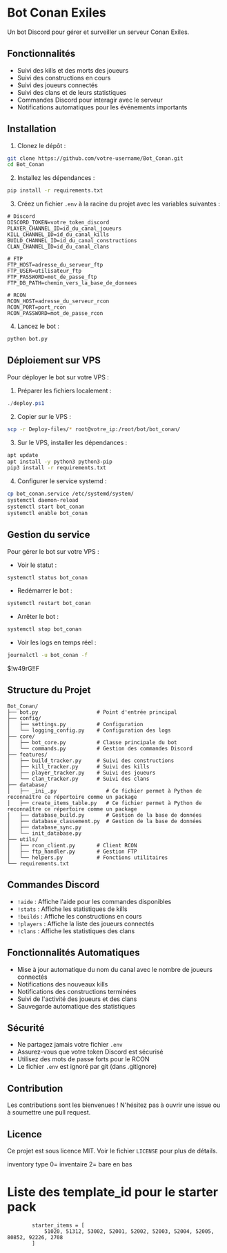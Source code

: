 # Bot Conan Exiles

Un bot Discord pour gérer et surveiller un serveur Conan Exiles.

## Fonctionnalités

- Suivi des kills et des morts des joueurs
- Suivi des constructions en cours
- Suivi des joueurs connectés
- Suivi des clans et de leurs statistiques
- Commandes Discord pour interagir avec le serveur
- Notifications automatiques pour les événements importants

## Installation

1. Clonez le dépôt :
```bash
git clone https://github.com/votre-username/Bot_Conan.git
cd Bot_Conan
```

2. Installez les dépendances :
```bash
pip install -r requirements.txt
```

3. Créez un fichier `.env` à la racine du projet avec les variables suivantes :
```env
# Discord
DISCORD_TOKEN=votre_token_discord
PLAYER_CHANNEL_ID=id_du_canal_joueurs
KILL_CHANNEL_ID=id_du_canal_kills
BUILD_CHANNEL_ID=id_du_canal_constructions
CLAN_CHANNEL_ID=id_du_canal_clans

# FTP
FTP_HOST=adresse_du_serveur_ftp
FTP_USER=utilisateur_ftp
FTP_PASSWORD=mot_de_passe_ftp
FTP_DB_PATH=chemin_vers_la_base_de_donnees

# RCON
RCON_HOST=adresse_du_serveur_rcon
RCON_PORT=port_rcon
RCON_PASSWORD=mot_de_passe_rcon
```

4. Lancez le bot :
```bash
python bot.py
```

## Déploiement sur VPS

Pour déployer le bot sur votre VPS :

1. Préparer les fichiers localement :
```powershell
./deploy.ps1
```

2. Copier sur le VPS :
```bash
scp -r Deploy-files/* root@votre_ip:/root/bot/bot_conan/
```

3. Sur le VPS, installer les dépendances :
```bash
apt update
apt install -y python3 python3-pip
pip3 install -r requirements.txt
```

4. Configurer le service systemd :
```bash
cp bot_conan.service /etc/systemd/system/
systemctl daemon-reload
systemctl start bot_conan
systemctl enable bot_conan
```

## Gestion du service

Pour gérer le bot sur votre VPS :

- Voir le statut :
```bash
systemctl status bot_conan
```

- Redémarrer le bot :
```bash
systemctl restart bot_conan
```

- Arrêter le bot :
```bash
systemctl stop bot_conan
```

- Voir les logs en temps réel :
```bash
journalctl -u bot_conan -f
```

$!w49rG!!F


## Structure du Projet

```
Bot_Conan/
├── bot.py                   # Point d'entrée principal
├── config/
│   ├── settings.py          # Configuration
│   └── logging_config.py    # Configuration des logs
├── core/
│   ├── bot_core.py          # Classe principale du bot
│   └── commands.py          # Gestion des commandes Discord
├── features/
│   ├── build_tracker.py     # Suivi des constructions
│   ├── kill_tracker.py      # Suivi des kills
│   ├── player_tracker.py    # Suivi des joueurs
│   └── clan_tracker.py      # Suivi des clans
├── database/
│   ├── _ini_.py                # Ce fichier permet à Python de reconnaître ce répertoire comme un package 
│   ├── create_items_table.py   # Ce fichier permet à Python de reconnaître ce répertoire comme un package 
│   ├── database_build.py       # Gestion de la base de données
│   ├── database_classement.py  # Gestion de la base de données
│   ├── database_sync.py
│   └── init_database.py
├── utils/
│   ├── rcon_client.py       # Client RCON
│   ├── ftp_handler.py       # Gestion FTP
│   └── helpers.py           # Fonctions utilitaires
└── requirements.txt
```

## Commandes Discord

- `!aide` : Affiche l'aide pour les commandes disponibles
- `!stats` : Affiche les statistiques de kills
- `!builds` : Affiche les constructions en cours
- `!players` : Affiche la liste des joueurs connectés
- `!clans` : Affiche les statistiques des clans

## Fonctionnalités Automatiques

- Mise à jour automatique du nom du canal avec le nombre de joueurs connectés
- Notifications des nouveaux kills
- Notifications des constructions terminées
- Suivi de l'activité des joueurs et des clans
- Sauvegarde automatique des statistiques

## Sécurité

- Ne partagez jamais votre fichier `.env`
- Assurez-vous que votre token Discord est sécurisé
- Utilisez des mots de passe forts pour le RCON
- Le fichier `.env` est ignoré par git (dans .gitignore)

## Contribution

Les contributions sont les bienvenues ! N'hésitez pas à ouvrir une issue ou à soumettre une pull request.

## Licence

Ce projet est sous licence MIT. Voir le fichier `LICENSE` pour plus de détails.

inventory type 0= inventaire 2= bare en bas


 # Liste des template_id pour le starter pack
            starter_items = [
                51020, 51312, 53002, 52001, 52002, 52003, 52004, 52005, 80852, 92226, 2708
            ]